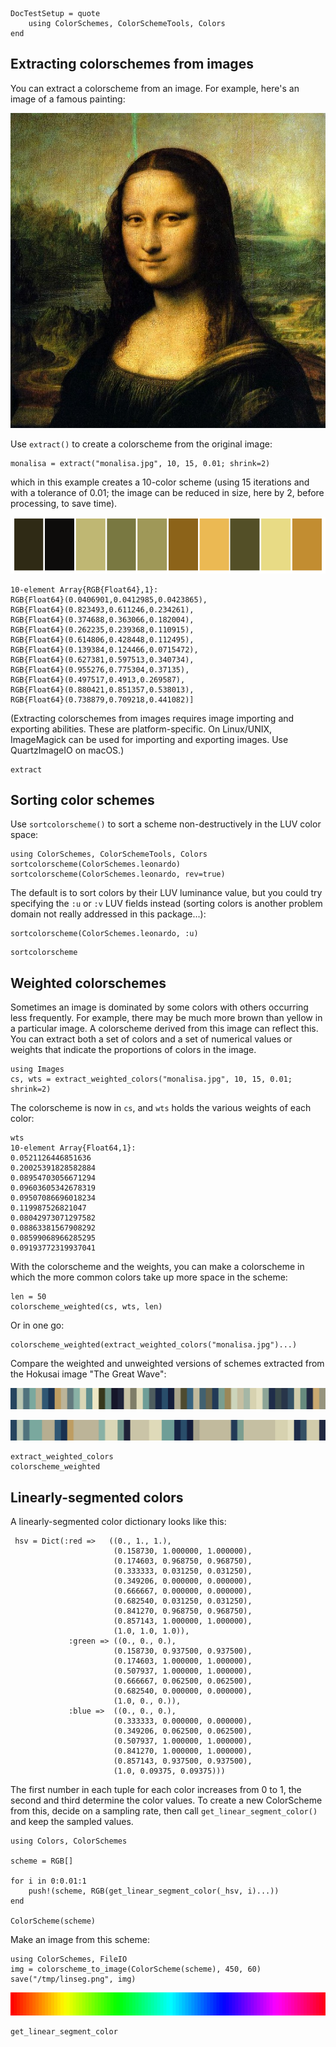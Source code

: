 ```@meta
DocTestSetup = quote
    using ColorSchemes, ColorSchemeTools, Colors
end
```

## Extracting colorschemes from images

You can extract a colorscheme from an image. For example, here's an image of a famous painting:

!["the mona lisa"](assets/figures/monalisa.jpg)

Use `extract()` to create a colorscheme from the original image:

    monalisa = extract("monalisa.jpg", 10, 15, 0.01; shrink=2)

which in this example creates a 10-color scheme (using 15 iterations and with a tolerance of 0.01; the image can be reduced in size, here by 2, before processing, to save time).

!["mona lisa extraction"](assets/figures/mona-lisa-extract.png)

    10-element Array{RGB{Float64},1}:
    RGB{Float64}(0.0406901,0.0412985,0.0423865),
    RGB{Float64}(0.823493,0.611246,0.234261),
    RGB{Float64}(0.374688,0.363066,0.182004),
    RGB{Float64}(0.262235,0.239368,0.110915),
    RGB{Float64}(0.614806,0.428448,0.112495),
    RGB{Float64}(0.139384,0.124466,0.0715472),
    RGB{Float64}(0.627381,0.597513,0.340734),
    RGB{Float64}(0.955276,0.775304,0.37135),
    RGB{Float64}(0.497517,0.4913,0.269587),
    RGB{Float64}(0.880421,0.851357,0.538013),
    RGB{Float64}(0.738879,0.709218,0.441082)]

(Extracting colorschemes from images requires image importing and exporting abilities. These are platform-specific. On Linux/UNIX, ImageMagick can be used for importing and exporting images. Use QuartzImageIO on macOS.)

```@docs
extract
```

## Sorting color schemes

Use `sortcolorscheme()` to sort a scheme non-destructively in the LUV color space:

```
using ColorSchemes, ColorSchemeTools, Colors
sortcolorscheme(ColorSchemes.leonardo)
sortcolorscheme(ColorSchemes.leonardo, rev=true)
```

The default is to sort colors by their LUV luminance value, but you could try specifying the `:u` or `:v` LUV fields instead (sorting colors is another problem domain not really addressed in this package...):

```
sortcolorscheme(ColorSchemes.leonardo, :u)
```

```@docs
sortcolorscheme
```

## Weighted colorschemes

Sometimes an image is dominated by some colors with others occurring less frequently. For example, there may be much more brown than yellow in a particular image. A colorscheme derived from this image can reflect this. You can extract both a set of colors and a set of numerical values or weights that indicate the proportions of colors in the image.

```
using Images
cs, wts = extract_weighted_colors("monalisa.jpg", 10, 15, 0.01; shrink=2)
```

The colorscheme is now in `cs`, and `wts` holds the various weights of each color:

```
wts
10-element Array{Float64,1}:
0.0521126446851636
0.20025391828582884
0.08954703056671294
0.09603605342678319
0.09507086696018234
0.119987526821047
0.08042973071297582
0.08863381567908292
0.08599068966285295
0.09193772319937041
```

With the colorscheme and the weights, you can make a colorscheme in which the more common colors take up more space in the scheme:

```
len = 50
colorscheme_weighted(cs, wts, len)
```

Or in one go:

    colorscheme_weighted(extract_weighted_colors("monalisa.jpg")...)

Compare the weighted and unweighted versions of schemes extracted from the Hokusai image "The Great Wave":

!["unweighted"](assets/figures/hok-scheme-unweighted.png)

!["weighted"](assets/figures/hok-scheme-weighted.png)

```@docs
extract_weighted_colors
colorscheme_weighted
```

## Linearly-segmented colors

A linearly-segmented color dictionary looks like this:

```
 hsv = Dict(:red =>   ((0., 1., 1.),
                       (0.158730, 1.000000, 1.000000),
                       (0.174603, 0.968750, 0.968750),
                       (0.333333, 0.031250, 0.031250),
                       (0.349206, 0.000000, 0.000000),
                       (0.666667, 0.000000, 0.000000),
                       (0.682540, 0.031250, 0.031250),
                       (0.841270, 0.968750, 0.968750),
                       (0.857143, 1.000000, 1.000000),
                       (1.0, 1.0, 1.0)),
             :green => ((0., 0., 0.),
                       (0.158730, 0.937500, 0.937500),
                       (0.174603, 1.000000, 1.000000),
                       (0.507937, 1.000000, 1.000000),
                       (0.666667, 0.062500, 0.062500),
                       (0.682540, 0.000000, 0.000000),
                       (1.0, 0., 0.)),
             :blue =>  ((0., 0., 0.),
                       (0.333333, 0.000000, 0.000000),
                       (0.349206, 0.062500, 0.062500),
                       (0.507937, 1.000000, 1.000000),
                       (0.841270, 1.000000, 1.000000),
                       (0.857143, 0.937500, 0.937500),
                       (1.0, 0.09375, 0.09375)))
```

The first number in each tuple for each color increases from 0 to 1, the second
and third determine the color values. To create a new ColorScheme from this,
decide on a sampling rate, then call `get_linear_segment_color()` and keep the
sampled values.

```
using Colors, ColorSchemes

scheme = RGB[]

for i in 0:0.01:1
    push!(scheme, RGB(get_linear_segment_color(_hsv, i)...))
end

ColorScheme(scheme)
```

Make an image from this scheme:

```
using ColorSchemes, FileIO
img = colorscheme_to_image(ColorScheme(scheme), 450, 60)
save("/tmp/linseg.png", img)
```

!["linear segmented colorscheme"](assets/figures/linearsegmentedcolors.png)

```@docs
get_linear_segment_color
```
